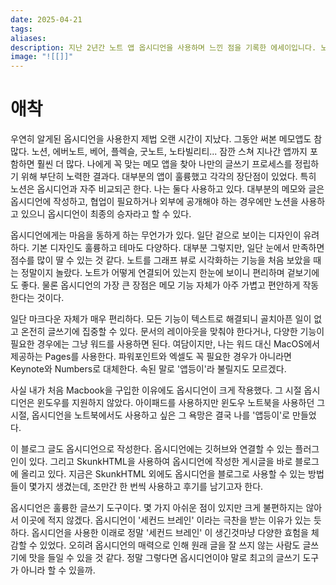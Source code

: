 ```yaml
---
date: 2025-04-21
tags:
aliases:
description: 지난 2년간 노트 앱 옵시디언을 사용하며 느낀 점을 기록한 에세이입니다. 노션 등 다른 앱과 비교하며 옵시디언의 유려한 디자인, 그래프 뷰, 마크다운 기반의 가벼운 글쓰기 경험 등 장점을 이야기하고, '세컨드 브레인'으로서의 가치를 평가합니다.
image: "![[]]"
---
```

# 애착

우연히 알게된 옵시디언을 사용한지 제법 오랜 시간이 지났다. 그동안 써본 메모앱도 참 많다. 노션, 에버노트, 베어, 플렉슬, 굿노트, 노타빌리티... 잠깐 스쳐 지나간 앱까지 포함하면 훨씬 더 많다. 나에게 꼭 맞는 메모 앱을 찾아 나만의 글쓰기 프로세스를 정립하기 위해 부단히 노력한 결과다. 대부분의 앱이 훌륭했고 각각의 장단점이 있었다. 특히 노션은 옵시디언과 자주 비교되곤 한다. 나는 둘다 사용하고 있다. 대부분의 메모와 글은 옵시디언에 작성하고, 협업이 필요하거나 외부에 공개해야 하는 경우에만 노션을 사용하고 있으니 옵시디언이 최종의 승자라고 할 수 있다. 

옵시디언에게는 마음을 동하게 하는 무언가가 있다. 일단 겉으로 보이는 디자인이 유려하다. 기본 디자인도 훌륭하고 테마도 다양하다. 대부분 그렇지만, 일단 눈에서 만족하면 점수를 많이 딸 수 있는 것 같다. 노트를 그래프 뷰로 시각화하는 기능을 처음 보았을 때는 정말이지 놀랐다. 노트가 어떻게 연결되어 있는지 한눈에 보이니 편리하며 겉보기에도 좋다. 물론 옵시디언의 가장 큰 장점은 메모 기능 자체가 아주 가볍고 편안하게 작동한다는 것이다.

일단 마크다운 자체가 매우 편리하다. 모든 기능이 텍스트로 해결되니 골치아픈 일이 없고 온전히 글쓰기에 집중할 수 있다. 문서의 레이아웃을 맞춰야 한다거나, 다양한 기능이 필요한 경우에는 그냥 워드를 사용하면 된다. 여담이지만, 나는 워드 대신 MacOS에서 제공하는 Pages를 사용한다. 파워포인트와 엑셀도 꼭 필요한 경우가 아니라면 Keynote와 Numbers로 대체한다. 속된 말로 '앱등이'라 불릴지도 모르겠다. 

사실 내가 처음 Macbook을 구입한 이유에도 옵시디언이 크게 작용했다. 그 시절 옵시디언은 윈도우를 지원하지 않았다. 아이패드를 사용하지만 윈도우 노트북을 사용하던 그 시절, 옵시디언을 노트북에서도 사용하고 싶은 그 욕망은 결국 나를 '앱등이'로 만들었다.

이 블로그 글도 옵시디언으로 작성한다. 옵시디언에는 깃허브와 연결할 수 있는 플러그인이 있다. 그리고 SkunkHTML을 사용하여 옵시디언에 작성한 게시글을 바로 블로그에 올리고 있다. 지금은 SkunkHTML 외에도 옵시디언을 블로그로 사용할 수 있는 방법들이 몇가지 생겼는데, 조만간 한 번씩 사용하고 후기를 남기고자 한다.

옵시디언은 훌륭한 글쓰기 도구이다. 몇 가지 아쉬운 점이 있지만 크게 불편하지는 않아서 이곳에 적지 않겠다. 옵시디언이 '세컨드 브레인' 이라는 극찬을 받는 이유가 있는 듯 하다. 옵시디언을 사용한 이래로 정말 '세컨드 브레인' 이 생긴것마냥 다양한 효험을 체감할 수 있었다. 오히려 옵시디언의 매력으로 인해 원래 글을 잘 쓰지 않는 사람도 글쓰기에 맛을 들일 수 있을 것 같다. 정말 그렇다면 옵시디언이야 말로 최고의 글쓰기 도구가 아니라 할 수 있을까. 